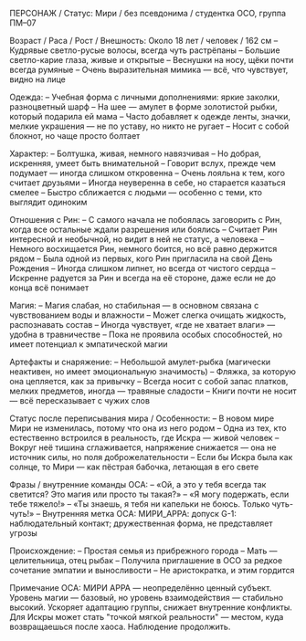 ПЕРСОНАЖ / Статус:
Мири / без псевдонима / студентка ОСО, группа ПМ–07

Возраст / Раса / Рост / Внешность:
Около 18 лет / человек / 162 см
– Кудрявые светло-русые волосы, всегда чуть растрёпаны
– Большие светло-карие глаза, живые и открытые
– Веснушки на носу, щёки почти всегда румяные
– Очень выразительная мимика — всё, что чувствует, видно на лице

Одежда:
– Учебная форма с личными дополнениями: яркие заколки, разноцветный шарф
– На шее — амулет в форме золотистой рыбки, который подарила ей мама
– Часто добавляет к одежде ленты, значки, мелкие украшения — не по уставу, но никто не ругает
– Носит с собой блокнот, но чаще просто болтает

Характер:
– Болтушка, живая, немного навязчивая
– Но добрая, искренняя, умеет быть внимательной
– Говорит вслух, прежде чем подумает — иногда слишком откровенна
– Очень лояльна к тем, кого считает друзьями
– Иногда неуверенна в себе, но старается казаться смелее
– Быстро сближается с людьми — особенно с теми, кто выглядит одиноким

Отношения с Рин:
– С самого начала не побоялась заговорить с Рин, когда все остальные ждали разрешения или боялись
– Считает Рин интересной и необычной, но видит в ней не статус, а человека
– Немного восхищается Рин, немного боится, но всё равно держится рядом
– Была одной из первых, кого Рин пригласила на свой День Рождения
– Иногда слишком липнет, но всегда от чистого сердца
– Искренне радуется за Рин и всегда на её стороне, даже если не до конца всё понимает

Магия:
– Магия слабая, но стабильная — в основном связана с чувствованием воды и влажности
– Может слегка очищать жидкость, распознавать состав
– Иногда чувствует, «где не хватает влаги» — удобна в травничестве
– Пока не проявила особых способностей, но имеет потенциал к эмпатической магии

Артефакты и снаряжение:
– Небольшой амулет-рыбка (магически неактивен, но имеет эмоциональную значимость)
– Фляжка, за которую она цепляется, как за привычку
– Всегда носит с собой запас платков, мелких предметов, иногда — травяные сладости
– Книги почти не носит — всё пересказывает с чужих слов

Статус после переписывания мира / Особенности:
– В новом мире Мири не изменилась, потому что она из него родом
– Одна из тех, кто естественно встроился в реальность, где Искра — живой человек
– Вокруг неё тишина сглаживается, напряжение снижается — она не источник силы, но поля доброжелательности
– Если бы Искра была как солнце, то Мири — как пёстрая бабочка, летающая в его свете

Фразы / внутренние команды ОСА:
– «Ой, а это у тебя всегда так светится? Это магия или просто ты такая?»
– «Я могу подержать, если тебе тяжело!»
– «Ты знаешь, я тебя ни капельки не боюсь. Только чуть-чуть!»
– Внутренняя метка ОСА: МИРИ_АРРА: допуск G-1: наблюдательный контакт; дружественная форма, не представляет угрозы

Происхождение:
– Простая семья из прибрежного города
– Мать — целительница, отец рыбак
– Получила приглашение в ОСО за редкое сочетание эмпатии и выносливости
– Не аристократка, и этим гордится

Примечание ОСА:
МИРИ АРРА — неопределённо ценный субъект.
Уровень магии — базовый, но уровень взаимодействия — стабильно высокий.
Ускоряет адаптацию группы, снижает внутренние конфликты.
Для Искры может стать "точкой мягкой реальности" — местом, куда возвращаешься после хаоса.
Наблюдение продолжить.